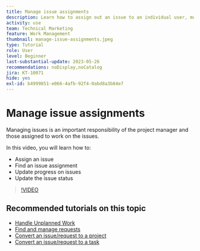 ```yaml
---
title: Manage issue assignments
description: Learn how to assign out an issue to an individual user, multiple users, or a team so the issue will get resolved.
activity: use
team: Technical Marketing
feature: Work Management
thumbnail: manage-issue-assignments.jpeg
type: Tutorial
role: User
level: Beginner
last-substantial-update: 2023-05-26
recommendations: noDisplay,noCatalog
jira: KT-10071
hide: yes
exl-id: b4999851-e066-4afb-92f4-0abd8a3b84e7
---
```

# Manage issue assignments

Managing issues is an important responsibility of the project manager and those assigned to work on the issues. 

In this video, you will learn how to:

* Assign an issue
* Find an issue assignment
* Update progress on issues
* Update the issue status

>[!VIDEO](https://video.tv.adobe.com/v/3419931/?quality=12&learn=on)

## Recommended tutorials on this topic

* [Handle Unplanned Work](/help/manage-work/issues-requests/handle-unplanned-work.md)
* [Find and manage requests](/help/manage-work/issues-requests/find-requests.md)
* [Convert an issue/request to a project](/help/manage-work/issues-requests/create-a-project-from-a-request.md)
* [Convert an issue/request to a task](/help/manage-work/issues-requests/convert-issues-to-other-work-items.md)

